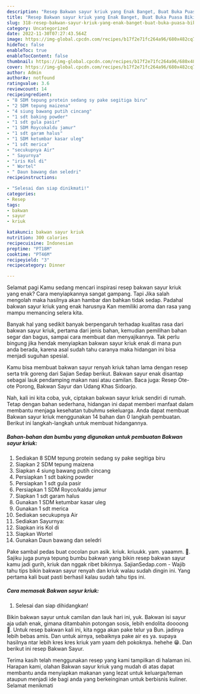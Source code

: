 ```yaml
---
description: "Resep Bakwan sayur kriuk yang Enak Banget, Buat Buka Puasa Bikin Ngiler"
title: "Resep Bakwan sayur kriuk yang Enak Banget, Buat Buka Puasa Bikin Ngiler"
slug: 318-resep-bakwan-sayur-kriuk-yang-enak-banget-buat-buka-puasa-bikin-ngiler
category: Uncategorized
date: 2022-11-30T07:27:43.564Z
image: https://img-global.cpcdn.com/recipes/b17f2e71fc264a96/680x482cq70/bakwan-sayur-kriuk-foto-resep-utama.jpg
hideToc: false
enableToc: true
enableTocContent: false
thumbnail: https://img-global.cpcdn.com/recipes/b17f2e71fc264a96/680x482cq70/bakwan-sayur-kriuk-foto-resep-utama.jpg
cover: https://img-global.cpcdn.com/recipes/b17f2e71fc264a96/680x482cq70/bakwan-sayur-kriuk-foto-resep-utama.jpg
author: Admin
authorAv: notfound
ratingvalue: 3.6
reviewcount: 14
recipeingredient:
- "8 SDM tepung protein sedang sy pake segitiga biru"
- "2 SDM tepung maizena"
- "4 siung bawang putih cincang"
- "1 sdt baking powder"
- "1 sdt gula pasir"
- "1 SDM Roycokaldu jamur"
- "1 sdt garam halus"
- "1 SDM ketumbar kasar uleg"
- "1 sdt merica"
- "secukupnya Air"
- " Sayurnya"
- "iris Kol di"
- " Wortel"
- " Daun bawang dan seledri"
recipeinstructions:

- "Selesai dan siap dinikmati!"
categories:
- Resep
tags:
- bakwan
- sayur
- kriuk

katakunci: bakwan sayur kriuk 
nutrition: 300 calories
recipecuisine: Indonesian
preptime: "PT18M"
cooktime: "PT46M"
recipeyield: "3"
recipecategory: Dinner

---
```



Selamat pagi Kamu sedang mencari inspirasi resep bakwan sayur kriuk yang enak? Cara menyiapkannya sangat gampang. Tapi Jika salah mengolah maka hasilnya akan hambar dan bahkan tidak sedap. Padahal bakwan sayur kriuk yang enak harusnya Kan memiliki aroma dan rasa yang mampu memancing selera kita.


Banyak hal yang sedikit banyak berpengaruh terhadap kualitas rasa dari bakwan sayur kriuk, pertama dari jenis bahan, kemudian pemilihan bahan segar dan bagus, sampai cara membuat dan menyajikannya. Tak perlu bingung jika hendak menyiapkan bakwan sayur kriuk enak di mana pun anda berada, karena asal sudah tahu caranya maka hidangan ini bisa menjadi suguhan spesial.

Kamu bisa membuat bakwan sayur renyah kriuk tahan lama dengan resep serta trik goreng dari Sajian Sedap berikut. Bakwan sayur enak disantap sebagai lauk pendamping makan nasi atau camilan. Baca juga: Resep Ote-ote Porong, Bakwan Sayur dan Udang Khas Sidoarjo.


Nah, kali ini kita coba, yuk, ciptakan bakwan sayur kriuk sendiri di rumah. Tetap dengan bahan sederhana, hidangan ini dapat memberi manfaat dalam membantu menjaga kesehatan tubuhmu sekeluarga. Anda dapat membuat Bakwan sayur kriuk menggunakan 14 bahan dan 0 langkah pembuatan. Berikut ini langkah-langkah untuk membuat hidangannya.

<!--inarticleads1-->

##### Bahan-bahan dan bumbu yang digunakan untuk pembuatan Bakwan sayur kriuk:

1. Sediakan 8 SDM tepung protein sedang sy pake segitiga biru
1. Siapkan 2 SDM tepung maizena
1. Siapkan 4 siung bawang putih cincang
1. Persiapkan 1 sdt baking powder
1. Persiapkan 1 sdt gula pasir
1. Persiapkan 1 SDM Royco/kaldu jamur
1. Siapkan 1 sdt garam halus
1. Gunakan 1 SDM ketumbar kasar uleg
1. Gunakan 1 sdt merica
1. Sediakan secukupnya Air
1. Sediakan  Sayurnya:
1. Siapkan iris Kol di
1. Siapkan  Wortel
1. Gunakan  Daun bawang dan seledri


Pake sambal pedas buat cocolan pun asik. kriuk. kriuukk. yam. yaaamm. 🤤. Sajiku juga punya tepung bumbu bakwan yang bikin resep bakwan sayur kamu jadi gurih, kriuk dan nggak ribet bikinnya. SajianSedap.com - Wajib tahu tips bikin bakwan sayur renyah dan kriuk walau sudah dingin ini. Yang pertama kali buat pasti berhasil kalau sudah tahu tips ini. 

<!--inarticleads2-->

##### Cara memasak Bakwan sayur kriuk:


1. Selesai dan siap dihidangkan!

Bikin bakwan sayur untuk camilan dan lauk hari ini, yuk. Bakwan isi sayur aja udah enak, gimana ditambahin potongan sosis, lebih endolita doooong 🤤. Untuk resep bakwan kali ini, kita ngga akan pake telur ya Bun. jadinya lebih bebas amis. Dan untuk airnya, sebaiknya pake air es ya. supaya hasilnya ntar lebih kres kres kriuk yam yaam deh pokoknya. hehehe 😁. Dan berikut ini resep Bakwan Sayur. 

Terima kasih telah menggunakan resep yang kami tampilkan di halaman ini. Harapan kami, olahan Bakwan sayur kriuk yang mudah di atas dapat membantu anda menyiapkan makanan yang lezat untuk keluarga/teman ataupun menjadi ide bagi anda yang berkeinginan untuk berbisnis kuliner. Selamat menikmati
